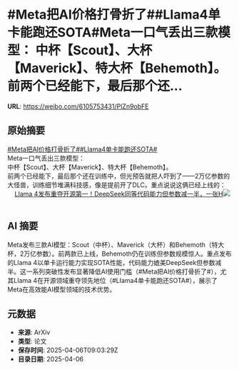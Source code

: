 # #Meta把AI价格打骨折了##LIama4单卡能跑还SOTA#Meta一口气丢出三款模型： 中杯【Scout】、大杯【Maverick】、特大杯【Behemoth】。 前两个已经能下，最后那个还...

**URL**: https://weibo.com/6105753431/PlZn9obFE

## 原始摘要

<a href="https://m.weibo.cn/search?containerid=231522type%3D1%26t%3D10%26q%3D%23Meta%E6%8A%8AAI%E4%BB%B7%E6%A0%BC%E6%89%93%E9%AA%A8%E6%8A%98%E4%BA%86%23&amp;extparam=%23Meta%E6%8A%8AAI%E4%BB%B7%E6%A0%BC%E6%89%93%E9%AA%A8%E6%8A%98%E4%BA%86%23" data-hide=""><span class="surl-text">#Meta把AI价格打骨折了#</span></a><a href="https://m.weibo.cn/search?containerid=231522type%3D1%26t%3D10%26q%3D%23LIama4%E5%8D%95%E5%8D%A1%E8%83%BD%E8%B7%91%E8%BF%98SOTA%23&amp;extparam=%23LIama4%E5%8D%95%E5%8D%A1%E8%83%BD%E8%B7%91%E8%BF%98SOTA%23" data-hide=""><span class="surl-text">#LIama4单卡能跑还SOTA#</span></a><br>Meta一口气丢出三款模型：  <br>中杯【Scout】、大杯【Maverick】、特大杯【Behemoth】。  <br>前两个已经能下，最后那个还在训练中，但光预告就把人吓到了——2万亿参数的大怪兽，训练细节堆满科技感，像是提前开了DLC。重点说说这俩已经上线的： <a href="https://weibo.com/ttarticle/p/show?id=2309405152408073535689" data-hide=""><span class="url-icon"><img style="width: 1rem;height: 1rem" src="https://h5.sinaimg.cn/upload/2015/09/25/3/timeline_card_small_article_default.png" referrerpolicy="no-referrer"></span><span class="surl-text">LIama 4发布重夺开源第一！DeepSeek同等代码能力但参数减一半，一张H</span></a><img style="" src="https://tvax4.sinaimg.cn/large/006Fd7o3gy1i06yzv977lj30rs0fmta3.jpg" referrerpolicy="no-referrer"><br><br>

## AI 摘要

Meta发布三款AI模型：Scout（中杯）、Maverick（大杯）和Behemoth（特大杯，2万亿参数）。前两款已上线，Behemoth仍在训练但参数规模惊人。重点发布的LIama 4以单卡运行能力实现SOTA性能，代码能力媲美DeepSeek但参数减半。这一系列突破性发布显著降低AI使用门槛（#Meta把AI价格打骨折了#），尤其LIama 4在开源领域重夺领先地位（#LIama4单卡能跑还SOTA#），展示了Meta在高效能AI模型领域的技术优势。

## 元数据

- **来源**: ArXiv
- **类型**: 论文
- **保存时间**: 2025-04-06T09:03:29Z
- **目录日期**: 2025-04-06

